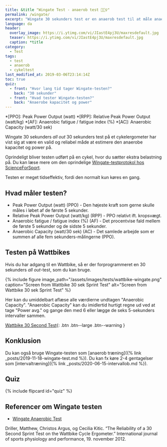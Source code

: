 ```yaml
---
title: &title "Wingate Test - anaerob test 🚴🚴‍♀️"
permalink: /wingate/
excerpt: "Wingate 30 sekunders test er en anaerob test til at måle anaerob power og kapacitet."
language: da
header:
  overlay_image: https://i.ytimg.com/vi/JIastE4pj3U/maxresdefault.jpg
  teaser: https://i.ytimg.com/vi/JIastE4pj3U/maxresdefault.jpg
  caption: *title
category:
  - Test
tags:
  - test
  - anaerob
  - cykeltest
last_modified_at: 2019-03-06T23:14:14Z
toc: true
quiz:
  - front: "Hvor lang tid tager Wingate-testen?" 
    back: "30 sekunder"
  - front: "Hvad tester Wingate-testen?"
    back: "Anaerobe kapacitet og power"
---
```


*[PPO]: Peak Power Output (watt)
*[RPP]: Relative Peak Power Output (watt/kg)
*[AF]: Anaerobic fatigue / fatigue index (%)
*[AC]: Anaerobic Capacity (watt/30 sek)

Wingate 30 sekunders _all out_ 30 sekunders test på et cykelergometer har vist sig at være en valid og reliabel måde at estimere den anaerobe kapacitet og power på.

Oprindeligt bliver testen udført på en cykel, hvor du sætter ekstra belastning på. Du kan læse mere om den oprindelige [Wingate-testprotokol hos ScienceForSport](https://www.scienceforsport.com/wingate-anaerobic-test/).

Testen er meget tidseffektiv, fordi den normalt kun køres en gang.

## Hvad måler testen?

- Peak Power Output (watt) (PPO) - Den højeste kraft som gerne skulle måles i løbet af de første 5 sekunder.
- Relative Peak Power Output (watt/kg) (RPP) - PPO relativt ift. kropsvægt.
- Anaerobic fatigue / fatigue index (%) (AF) - Det procentvise fald mellem de første 5 sekunder og de sidste 5 sekunder.
- Anaerobic Capacity (watt/30 sek) (AC) - Det samlede arbejde som er summen af alle fem sekunders-målingerne (PPO).

## Testen på Wattbikes

Hvis du har adgang til en Wattbike, så er der forprogrammeret en 30 sekunders _all out_-test, som du kan bruge.

{% include figure image_path="/assets/images/tests/wattbike-wingate.png" caption="Screen from Wattbike 30 sek Sprint Test" alt="Screen from Wattbike 30 sek Sprint Test" %}

Her kan du umiddelbart aflæse alle værdierne undtagen "Anaerobic Capacity". "Anaerobic Capacity" kan du imidlertid hurtigt regne ud ved at tage "Power avg." og gange den med 6 eller lægge de seks 5-sekunders intervaller sammen.

[Wattbike 30 Second Test](https://support.wattbike.com/hc/da/articles/115002920669-The-30-Second-Test){: .btn .btn--large .btn--warning }

## Konklusion

Du kan også bruge Wingate-testen som [anaerob træning]({% link _posts/2019-11-18-wingate-test.md %}). Du kan fx køre 2-4 gentagelser som [intervaltræning]({% link _posts/2020-06-15-intervallob.md %}).

## Quiz

{% include flipcard id="quiz" %}

## Referencer om Wingate testen

- [Wingate Anaerobic Test](https://www.scienceforsport.com/wingate-anaerobic-test/)

Driller, Matthew, Christos Argus, og Cecilia Kitic. “The Reliability of a 30 Second Sprint Test on the Wattbike Cycle Ergometer.” International journal of sports physiology and performance, 19. november 2012.
